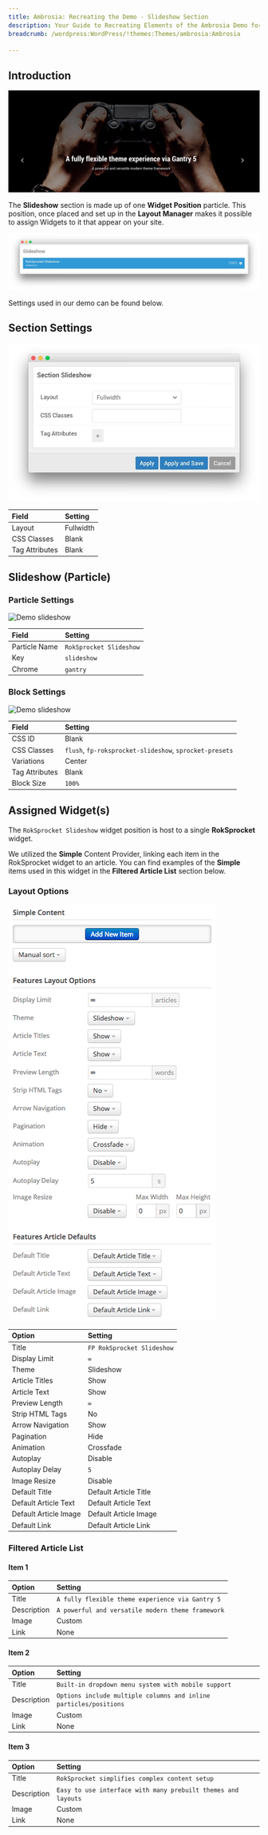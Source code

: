 ```yaml
---
title: Ambrosia: Recreating the Demo - Slideshow Section
description: Your Guide to Recreating Elements of the Ambrosia Demo for WordPress
breadcrumb: /wordpress:WordPress/!themes:Themes/ambrosia:Ambrosia

---
```


## Introduction

![](assets/demo_slideshow.png)

The **Slideshow** section is made up of one **Widget Position** particle. This position, once placed and set up in the **Layout Manager** makes it possible to assign Widgets to it that appear on your site.

![](assets/home_slideshow.jpeg)

Settings used in our demo can be found below.

## Section Settings

![](assets/demo_slideshow_settings.jpeg)

| Field          | Setting   |
| :-----         | :-----    |
| Layout         | Fullwidth |
| CSS Classes    | Blank     |
| Tag Attributes | Blank     |

## Slideshow (Particle)

### Particle Settings

![Demo slideshow](demo_slideshow_1.jpeg)

| Field         | Setting                 |
| :-----        | :-----                  |
| Particle Name | `RokSprocket Slideshow` |
| Key           | `slideshow`             |
| Chrome        | `gantry`                |

### Block Settings

![Demo slideshow](demo_slideshow_2.jpeg)

| Field          | Setting                                                 |
| :-----         | :-----                                                  |
| CSS ID         | Blank                                                   |
| CSS Classes    | `flush`, `fp-roksprocket-slideshow`, `sprocket-presets` |
| Variations     | Center                                                  |
| Tag Attributes | Blank                                                   |
| Block Size     | `100%`                                                  |

## Assigned Widget(s)

The `RokSprocket Slideshow` widget position is host to a single **RokSprocket** widget.

We utilized the **Simple** Content Provider, linking each item in the RokSprocket widget to an article. You can find examples of the **Simple** items used in this widget in the **Filtered Article List** section below.

### Layout Options

![](assets/demo_slideshow_3.png)

| Option                | Setting                    |
| :-----                | :-----                     |
| Title                 | `FP RokSprocket Slideshow` |
| Display Limit         | `∞`                        |
| Theme                 | Slideshow                  |
| Article Titles        | Show                       |
| Article Text          | Show                       |
| Preview Length        | `∞`                        |
| Strip HTML Tags       | No                         |
| Arrow Navigation      | Show                       |
| Pagination            | Hide                       |
| Animation             | Crossfade                  |
| Autoplay              | Disable                    |
| Autoplay Delay        | `5`                        |
| Image Resize          | Disable                    |
| Default Title         | Default Article Title      |
| Default Article Text  | Default Article Text       |
| Default Article Image | Default Article Image      |
| Default Link          | Default Article Link       |

### Filtered Article List

#### Item 1

| Option      | Setting                                              |
| :-----      | :-----                                               |
| Title       | `A fully flexible theme experience via Gantry 5`     |
| Description | `A powerful and versatile modern theme framework` |
| Image       | Custom                                               |
| Link        | None                                                 |

#### Item 2

| Option      | Setting                                                           |
| :-----      | :-----                                                            |
| Title       | `Built-in dropdown menu system with mobile support`               |
| Description | `Options include multiple columns and inline particles/positions` |
| Image       | Custom                                                            |
| Link        | None                                                              |

#### Item 3

| Option      | Setting                                                       |
| :-----      | :-----                                                        |
| Title       | `RokSprocket simplifies complex content setup`                |
| Description | `Easy to use interface with many prebuilt themes and layouts` |
| Image       | Custom                                                        |
| Link        | None                                                          |


